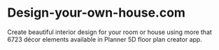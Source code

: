 # Design-your-own-house.com
Create beautiful interior design for your room or house using more that 6723 décor elements available in Planner 5D floor plan creator app.
